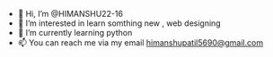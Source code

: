 - 👋 Hi, I’m @HIMANSHU22-16
- 👀 I’m interested in learn somthing new , web designing 
- 🌱 I’m currently learning python
- 📫 You can reach me via my email himanshupatil5690@gmail.com

<!---
HIMANSHU22-16/HIMANSHU22-16 is a ✨ special ✨ repository because its `README.md` (this file) appears on your GitHub profile.
You can click the Preview link to take a look at your changes.
--->
